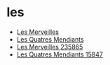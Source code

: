 # les

 * [Les Merveilles](../../index/l/les-merveilles-235865.json)
 * [Les Quatres Mendiants](../../index/l/les-quatres-mendiants-15847.json)
 * [Les Merveilles 235865](../../index/l/les-merveilles-235865.json)
 * [Les Quatres Mendiants 15847](../../index/l/les-quatres-mendiants-15847.json)
